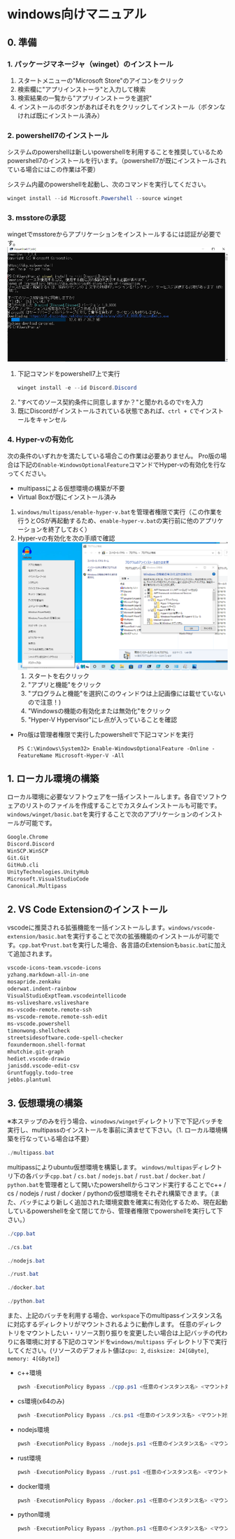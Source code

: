 # windows向けマニュアル

## 0. 準備
### 1. パッケージマネージャ（winget）のインストール
1. スタートメニューの"Microsoft Store"のアイコンをクリック
2. 検索欄に"アプリインストーラ"と入力して検索
3. 検索結果の一覧から"アプリインストーラを選択"
4. インストールのボタンがあればそれをクリックしてインストール（ボタンなければ既にインストール済み）


### 2. powershell7のインストール
システムのpowershellは新しいpowershellを利用することを推奨しているためpowershell7のインストールを行います。（powershell7が既にインストールされている場合にはこの作業は不要）

システム内蔵のpowershellを起動し、次のコマンドを実行してください。
```powershell
winget install --id Microsoft.Powershell --source winget
```
### 3. msstoreの承認
wingetでmsstoreからアプリケーションをインストールするには認証が必要です。
![msstoreの承認](./img/msstore-approve.png)

1. 下記コマンドをpowershell7上で実行
    ```powershell
    winget install -e --id Discord.Discord
    ``` 
2. "すべてのソース契約条件に同意しますか？"と聞かれるので`Y`を入力
3. 既にDiscordがインストールされている状態であれば、`ctrl + C`でインストールをキャンセル
### 4. Hyper-vの有効化
次の条件のいずれかを満たしている場合この作業は必要ありません。
Pro版の場合は下記の`Enable-WindowsOptionalFeature`コマンドでHyper-vの有効化を行なってください。

- multipassによる仮想環境の構築が不要
- Virtual Boxが既にインストール済み

1. `windows/multipass/enable-hyper-v.bat`を管理者権限で実行（この作業を行うとOSが再起動するため、`enable-hyper-v.bat`の実行前に他のアプリケーションを終了しておく）
2. Hyper-vの有効化を次の手順で確認
![Hyper-vの有効化確認](./img/hyperv-enable-check.png)
    1. スタートを右クリック
    2. "アプリと機能"をクリック
    3. "プログラムと機能"を選択(このウィンドウは上記画像には載せていないので注意！)
    4. "Windowsの機能の有効化または無効化"をクリック
    5. "Hyper-V Hypervisor"にレ点が入っていることを確認

- Pro版は管理者権限で実行したpowershellで下記コマンドを実行
  ```poweshell
  PS C:\Windows\System32> Enable-WindowsOptionalFeature -Online -FeatureName Microsoft-Hyper-V -All
  ```
## 1. ローカル環境の構築
ローカル環境に必要なソフトウェアを一括インストールします。各自でソフトウェアのリストのファイルを作成することでカスタムインストールも可能です。`windows/winget/basic.bat`を実行することで次のアプリケーションのインストールが可能です。
```
Google.Chrome
Discord.Discord
WinSCP.WinSCP
Git.Git
GitHub.cli
UnityTechnologies.UnityHub
Microsoft.VisualStudioCode
Canonical.Multipass
```
## 2. VS Code Extensionのインストール
vscodeに推奨される拡張機能を一括インストールします。`windows/vscode-extension/basic.bat`を実行することで次の拡張機能のインストールが可能です。`cpp.bat`や`rust.bat`を実行した場合、各言語のExtensionも`basic.bat`に加えて追加されます。
```
vscode-icons-team.vscode-icons
yzhang.markdown-all-in-one
mosapride.zenkaku
oderwat.indent-rainbow
VisualStudioExptTeam.vscodeintellicode
ms-vsliveshare.vsliveshare
ms-vscode-remote.remote-ssh
ms-vscode-remote.remote-ssh-edit
ms-vscode.powershell
timonwong.shellcheck
streetsidesoftware.code-spell-checker
foxundermoon.shell-format
mhutchie.git-graph
hediet.vscode-drawio
janisdd.vscode-edit-csv
Gruntfuggly.todo-tree
jebbs.plantuml
```


## 3. 仮想環境の構築
※本ステップのみを行う場合、`winodows/winget`ディレクトリ下で下記バッチを実行し、multipassのインストールを事前に済ませて下さい。（1. ローカル環境構築を行なっている場合は不要）
```powershell
./multipass.bat
```
multipassによりubuntu仮想環境を構築します。
`windows/multipas`ディレクトリ下の各バッチ`cpp.bat` / `cs.bat` / `nodejs.bat` / `rust.bat` / `docker.bat` / `python.bat`を管理者として開いたpowershellからコマンド実行することでc++ / cs / nodejs / rust / docker / pythonの仮想環境をそれぞれ構築できます。（また、バッチにより新しく追加された環境変数を確実に有効化するため、現在起動しているpowershellを全て閉じてから、管理者権限でpowershellを実行して下さい。）
```powershell
./cpp.bat
```
```powershell
./cs.bat
```
```powershell
./nodejs.bat
```
```powershell
./rust.bat
```
```powershell
./docker.bat
```
```powershell
./python.bat
```
また、上記のバッチを利用する場合、`workspace`下のmultipassインスタンス名に対応するディレクトリがマウントされるように動作します。
任意のディレクトリをマウントしたい・リソース割り振りを変更したい場合は上記バッチの代わりに各環境に対する下記のコマンドを`windows/multipass` ディレクトリ下で実行してください。(リソースのデフォルト値は`cpu: 2`, `disksize: 24[GByte]`, `memory: 4[GByte]`)
- c++環境
    ```powershell
    pwsh -ExecutionPolicy Bypass ./cpp.ps1 <任意のインスタンス名> <マウント対象フォルダへのフルパス(マウント対象ディレクトリの名前はインスタンス名と同名)> 2 24G 4G 22.04
    ```
- cs環境(x64のみ)
    ```powershell
    pwsh -ExecutionPolicy Bypass ./cs.ps1 <任意のインスタンス名> <マウント対象フォルダへのフルパス(マウント対象ディレクトリの名前はインスタンス名と同名)> 2 24G 4G 22.04
    ```
- nodejs環境
    ```powershell
    pwsh -ExecutionPolicy Bypass ./nodejs.ps1 <任意のインスタンス名> <マウント対象フォルダへのフルパス(マウント対象ディレクトリの名前はインスタンス名と同名)> 2 24G 4G 22.04
    ```
- rust環境
    ```powershell
    pwsh -ExecutionPolicy Bypass ./rust.ps1 <任意のインスタンス名> <マウント対象フォルダへのフルパス(マウント対象ディレクトリの名前はインスタンス名と同名)> 2 24G 4G 22.04
    ```
- docker環境
    ```powershell
    pwsh -ExecutionPolicy Bypass ./docker.ps1 <任意のインスタンス名> <マウント対象フォルダへのフルパス(マウント対象ディレクトリの名前はインスタンス名と同名)> 2 40G 4G 22.04
    ```
- python環境
    ```powershell
    pwsh -ExecutionPolicy Bypass ./python.ps1 <任意のインスタンス名> <マウント対象ディレクトリへのフルパス(マウント対象ディレクトリの名前はインスタンス名と同名)> 2 24G 4G 22.04
    ```